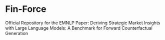 # Fin-Force
Official Repository for the EMNLP Paper: Deriving Strategic Market Insights with Large Language Models: A Benchmark for Forward Counterfactual Generation
